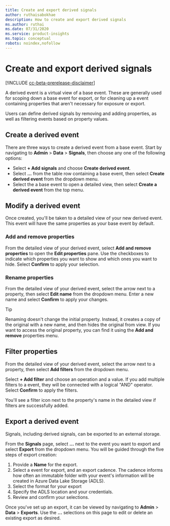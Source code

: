 ```yaml
---
title: Create and export derived signals
author: ruthaisabokhae
description: How to create and export derived signals
ms.author: ruthai
ms.date: 07/31/2020
ms.service: product-insights
ms.topic: conceptual
robots: noindex,nofollow
---
```


# Create and export derived signals

[!INCLUDE [cc-beta-prerelease-disclaimer]( ../includes/cc-beta-prerelease-disclaimer.md)]

A derived event is a virtual view of a base event. These are generally used for scoping down a base event for export, or for cleaning up a event containing properties that aren't necessary for exposure or export.

Users can define derived signals by removing and adding properties, as well as filtering events based on property values.

## Create a derived event

There are three ways to create a derived event from a base event. Start by navigating to **Admin** > **Data** > **Signals**, then choose any one of the following options:

- Select **+ Add signals** and choose **Create derived event**.
- Select **...** from the table row containing a base event, then select **Create derived event** from the dropdown menu.
- Select the a base event to open a detailed view, then select **Create a derived event** from the top menu.

## Modify a derived event

Once created, you'll be taken to a detailed view of your new derived event. This event will have the same properties as your base event by default.

### Add and remove properties

From the detailed view of your derived event, select **Add and remove properties** to open the **Edit properties** pane. Use the checkboxes to indicate which properties you want to show and which ones you want to hide. Select **Confirm** to apply your selection.

### Rename properties

From the detailed view of your derived event, select the arrow next to a property, then select **Edit name** from the dropdown menu. Enter a new name and select **Confirm** to apply your changes.

> [!TIP]
> Renaming doesn't change the initial property. Instead, it creates a copy of the original with a new name, and then hides the original from view. If you want to access the original property, you can find it using the **Add and remove** properties menu.

## Filter properties

From the detailed view of your derived event, select the arrow next to a property, then select **Add filters** from the dropdown menu.

Select **+ Add filter** and choose an operation and a value. If you add multiple filters to a event, they will be connected with a logical "AND" operator. Select **Confirm** to apply the filters.

You'll see a filter icon next to the property's name in the detailed view if filters are successfully added.

## Export a derived event

Signals, including derived signals, can be exported to an external storage.

From the **Signals** page, select **...** next to the event you want to export and select **Export** from the dropdown menu. You will be guided through the five steps of export creation:

1. Provide a **Name** for the export.
2. Select a event for export, and an export cadence. The cadence informs how often an immutable folder with your event's information will be created in Azure Data Lake Storage (ADLS).
3. Select the format for your export
4. Specify the ADLS location and your credentials.
5. Review and confirm your selections.

Once you've set up an export, it can be viewed by navigating to **Admin** > **Data** > **Exports**. Use the **...** selections on this page to edit or delete an existing export as desired.

